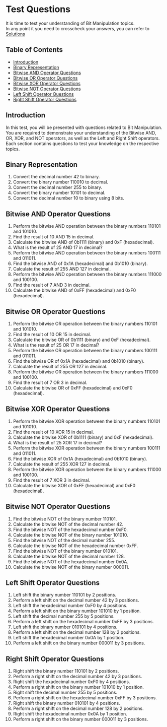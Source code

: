 # Test Questions
It is time to test your understanding of Bit Manipulation topics.  
In any point it you need to crosscheck your answers, you can refer to [Solutions](./Solutions.md)

## Table of Contents
+ [Introduction](#introduction)
+ [Binary Representation](#binary-representation)
+ [Bitwise AND Operator Questions](#bitwise-and-operator-questions)
+ [Bitwise OR Operator Questions](#bitwise-or-operator-questions)
+ [Bitwise XOR Operator Questions](#bitwise-xor-operator-questions)
+ [Bitwise NOT Operator Questions](#bitwise-not-operator-questions)
+ [Left Shift Operator Questions](#left-shift-operator-questions)
+ [Right Shift Operator Questions](#right-shift-operator-questions)

## Introduction
In this test, you will be presented with questions related to Bit Manipulation. You are required to demonstrate your understanding of the Bitwise AND, OR, XOR, and NOT operators, as well as the Left and Right Shift operators. Each section contains questions to test your knowledge on the respective topics.

## Binary Representation
1. Convert the decimal number 42 to binary.
2. Convert the binary number 110010 to decimal.
3. Convert the decimal number 255 to binary.
4. Convert the binary number 10101 to decimal.
5. Convert the decimal number 10 to binary using 8 bits.

## Bitwise AND Operator Questions
1. Perform the bitwise AND operation between the binary numbers 110101 and 101010.
2. Find the result of 10 AND 15 in decimal.
3. Calculate the bitwise AND of 0b1111 (binary) and 0xF (hexadecimal).
4. What is the result of 25 AND 17 in decimal?
5. Perform the bitwise AND operation between the binary numbers 100111 and 011011.
6. Find the bitwise AND of 0x1A (hexadecimal) and 0b1010 (binary).
7. Calculate the result of 255 AND 127 in decimal.
8. Perform the bitwise AND operation between the binary numbers 111000 and 100100.
9. Find the result of 7 AND 3 in decimal.
10. Calculate the bitwise AND of 0xFF (hexadecimal) and 0xF0 (hexadecimal).

## Bitwise OR Operator Questions
1. Perform the bitwise OR operation between the binary numbers 110101 and 101010.
2. Find the result of 10 OR 15 in decimal.
3. Calculate the bitwise OR of 0b1111 (binary) and 0xF (hexadecimal).
4. What is the result of 25 OR 17 in decimal?
5. Perform the bitwise OR operation between the binary numbers 100111 and 011011.
6. Find the bitwise OR of 0x1A (hexadecimal) and 0b1010 (binary).
7. Calculate the result of 255 OR 127 in decimal.
8. Perform the bitwise OR operation between the binary numbers 111000 and 100100.
9. Find the result of 7 OR 3 in decimal.
10. Calculate the bitwise OR of 0xFF (hexadecimal) and 0xF0 (hexadecimal).

## Bitwise XOR Operator Questions
1. Perform the bitwise XOR operation between the binary numbers 110101 and 101010.
2. Find the result of 10 XOR 15 in decimal.
3. Calculate the bitwise XOR of 0b1111 (binary) and 0xF (hexadecimal).
4. What is the result of 25 XOR 17 in decimal?
5. Perform the bitwise XOR operation between the binary numbers 100111 and 011011.
6. Find the bitwise XOR of 0x1A (hexadecimal) and 0b1010 (binary).
7. Calculate the result of 255 XOR 127 in decimal.
8. Perform the bitwise XOR operation between the binary numbers 111000 and 100100.
9. Find the result of 7 XOR 3 in decimal.
10. Calculate the bitwise XOR of 0xFF (hexadecimal) and 0xF0 (hexadecimal).

## Bitwise NOT Operator Questions
1. Find the bitwise NOT of the binary number 110101.
2. Calculate the bitwise NOT of the decimal number 42.
3. Find the bitwise NOT of the hexadecimal number 0xF0.
4. Calculate the bitwise NOT of the binary number 101010.
5. Find the bitwise NOT of the decimal number 255.
6. Calculate the bitwise NOT of the hexadecimal number 0xFF.
7. Find the bitwise NOT of the binary number 010101.
8. Calculate the bitwise NOT of the decimal number 128.
9. Find the bitwise NOT of the hexadecimal number 0x0A.
10. Calculate the bitwise NOT of the binary number 000011.

## Left Shift Operator Questions
1. Left shift the binary number 110101 by 2 positions.
2. Perform a left shift on the decimal number 42 by 3 positions.
3. Left shift the hexadecimal number 0xF0 by 4 positions.
4. Perform a left shift on the binary number 101010 by 1 position.
5. Left shift the decimal number 255 by 5 positions.
6. Perform a left shift on the hexadecimal number 0xFF by 3 positions.
7. Left shift the binary number 010101 by 4 positions.
8. Perform a left shift on the decimal number 128 by 2 positions.
9. Left shift the hexadecimal number 0x0A by 1 position.
10. Perform a left shift on the binary number 000011 by 3 positions.

## Right Shift Operator Questions
1. Right shift the binary number 110101 by 2 positions.
2. Perform a right shift on the decimal number 42 by 3 positions.
3. Right shift the hexadecimal number 0xF0 by 4 positions.
4. Perform a right shift on the binary number 101010 by 1 position.
5. Right shift the decimal number 255 by 5 positions.
6. Perform a right shift on the hexadecimal number 0xFF by 3 positions.
7. Right shift the binary number 010101 by 4 positions.
8. Perform a right shift on the decimal number 128 by 2 positions.
9. Right shift the hexadecimal number 0x0A by 1 position.
10. Perform a right shift on the binary number 000011 by 3 positions.

